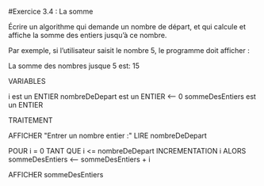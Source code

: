 #Exercice 3.4 : La somme

Écrire un algorithme qui demande un nombre de départ, et qui calcule et affiche la somme des entiers jusqu’à ce nombre.

Par exemple, si l’utilisateur saisit le nombre 5, le programme doit afficher :

La somme des nombres jusque 5 est: 15

VARIABLES

i est un ENTIER
nombreDeDepart est un ENTIER <-- 0
sommeDesEntiers est un ENTIER

TRAITEMENT

AFFICHER "Entrer un nombre entier :"
LIRE nombreDeDepart

POUR i = 0 TANT QUE i <= nombreDeDepart INCREMENTATION i
ALORS 
sommeDesEntiers <-- sommeDesEntiers + i

AFFICHER sommeDesEntiers 


